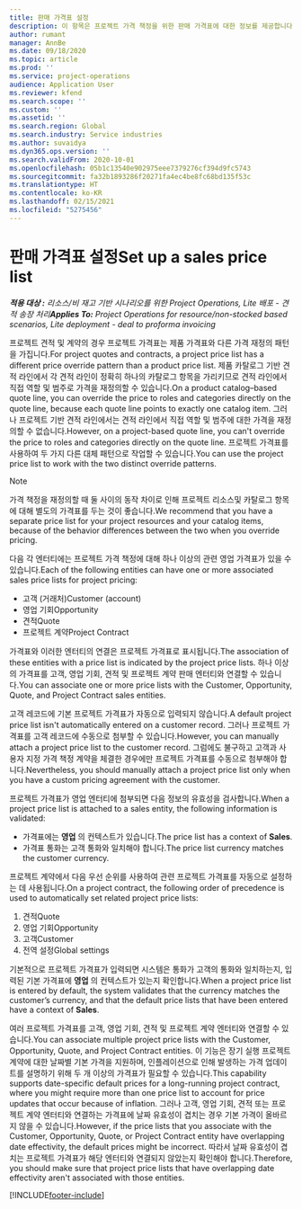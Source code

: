 ```yaml
---
title: 판매 가격표 설정
description: 이 항목은 프로젝트 가격 책정을 위한 판매 가격표에 대한 정보를 제공합니다.
author: rumant
manager: AnnBe
ms.date: 09/18/2020
ms.topic: article
ms.prod: ''
ms.service: project-operations
audience: Application User
ms.reviewer: kfend
ms.search.scope: ''
ms.custom: ''
ms.assetid: ''
ms.search.region: Global
ms.search.industry: Service industries
ms.author: suvaidya
ms.dyn365.ops.version: ''
ms.search.validFrom: 2020-10-01
ms.openlocfilehash: 05b1c13540e902975eee7379276cf394d9fc5743
ms.sourcegitcommit: fa32b1893286f20271fa4ec4be8fc68bd135f53c
ms.translationtype: HT
ms.contentlocale: ko-KR
ms.lasthandoff: 02/15/2021
ms.locfileid: "5275456"
---
```

# <a name="set-up-a-sales-price-list"></a><span data-ttu-id="15e00-103">판매 가격표 설정</span><span class="sxs-lookup"><span data-stu-id="15e00-103">Set up a sales price list</span></span>

<span data-ttu-id="15e00-104">_**적용 대상 :** 리소스/비 재고 기반 시나리오를 위한 Project Operations, Lite 배포 - 견적 송장 처리_</span><span class="sxs-lookup"><span data-stu-id="15e00-104">_**Applies To:** Project Operations for resource/non-stocked based scenarios, Lite deployment - deal to proforma invoicing_</span></span>

<span data-ttu-id="15e00-105">프로젝트 견적 및 계약의 경우 프로젝트 가격표는 제품 가격표와 다른 가격 재정의 패턴을 가집니다.</span><span class="sxs-lookup"><span data-stu-id="15e00-105">For project quotes and contracts, a project price list has a different price override pattern than a product price list.</span></span> <span data-ttu-id="15e00-106">제품 카탈로그 기반 견적 라인에서 각 견적 라인이 정확히 하나의 카탈로그 항목을 가리키므로 견적 라인에서 직접 역할 및 범주로 가격을 재정의할 수 있습니다.</span><span class="sxs-lookup"><span data-stu-id="15e00-106">On a product catalog–based quote line, you can override the price to roles and categories directly on the quote line, because each quote line points to exactly one catalog item.</span></span> <span data-ttu-id="15e00-107">그러나 프로젝트 기반 견적 라인에서는 견적 라인에서 직접 역할 및 범주에 대한 가격을 재정의할 수 없습니다.</span><span class="sxs-lookup"><span data-stu-id="15e00-107">However, on a project-based quote line, you can't override the price to roles and categories directly on the quote line.</span></span> <span data-ttu-id="15e00-108">프로젝트 가격표를 사용하여 두 가지 다른 대체 패턴으로 작업할 수 있습니다.</span><span class="sxs-lookup"><span data-stu-id="15e00-108">You can use the project price list to work with the two distinct override patterns.</span></span>

> [!NOTE]
> <span data-ttu-id="15e00-109">가격 책정을 재정의할 때 둘 사이의 동작 차이로 인해 프로젝트 리소스및 카탈로그 항목에 대해 별도의 가격표를 두는 것이 좋습니다.</span><span class="sxs-lookup"><span data-stu-id="15e00-109">We recommend that you have a separate price list for your project resources and your catalog items, because of the behavior differences between the two when you override pricing.</span></span>

<span data-ttu-id="15e00-110">다음 각 엔터티에는 프로젝트 가격 책정에 대해 하나 이상의 관련 영업 가격표가 있을 수 있습니다.</span><span class="sxs-lookup"><span data-stu-id="15e00-110">Each of the following entities can have one or more associated sales price lists for project pricing:</span></span>

- <span data-ttu-id="15e00-111">고객 (거래처)</span><span class="sxs-lookup"><span data-stu-id="15e00-111">Customer (account)</span></span> 
- <span data-ttu-id="15e00-112">영업 기회</span><span class="sxs-lookup"><span data-stu-id="15e00-112">Opportunity</span></span> 
- <span data-ttu-id="15e00-113">견적</span><span class="sxs-lookup"><span data-stu-id="15e00-113">Quote</span></span> 
- <span data-ttu-id="15e00-114">프로젝트 계약</span><span class="sxs-lookup"><span data-stu-id="15e00-114">Project Contract</span></span>

<span data-ttu-id="15e00-115">가격표와 이러한 엔터티의 연결은 프로젝트 가격표로 표시됩니다.</span><span class="sxs-lookup"><span data-stu-id="15e00-115">The association of these entities with a price list is indicated by the project price lists.</span></span> <span data-ttu-id="15e00-116">하나 이상의 가격표를 고객, 영업 기회, 견적 및 프로젝트 계약 판매 엔터티와 연결할 수 있습니다.</span><span class="sxs-lookup"><span data-stu-id="15e00-116">You can associate one or more price lists with the Customer, Opportunity, Quote, and Project Contract sales entities.</span></span>

<span data-ttu-id="15e00-117">고객 레코드에 기본 프로젝트 가격표가 자동으로 입력되지 않습니다.</span><span class="sxs-lookup"><span data-stu-id="15e00-117">A default project price list isn't automatically entered on a customer record.</span></span> <span data-ttu-id="15e00-118">그러나 프로젝트 가격표를 고객 레코드에 수동으로 첨부할 수 있습니다.</span><span class="sxs-lookup"><span data-stu-id="15e00-118">However, you can manually attach a project price list to the customer record.</span></span> <span data-ttu-id="15e00-119">그럼에도 불구하고 고객과 사용자 지정 가격 책정 계약을 체결한 경우에만 프로젝트 가격표를 수동으로 첨부해야 합니다.</span><span class="sxs-lookup"><span data-stu-id="15e00-119">Nevertheless, you should manually attach a project price list only when you have a custom pricing agreement with the customer.</span></span> 

<span data-ttu-id="15e00-120">프로젝트 가격표가 영업 엔터티에 첨부되면 다음 정보의 유효성을 검사합니다.</span><span class="sxs-lookup"><span data-stu-id="15e00-120">When a project price list is attached to a sales entity, the following information is validated:</span></span>

- <span data-ttu-id="15e00-121">가격표에는 **영업** 의 컨텍스트가 있습니다.</span><span class="sxs-lookup"><span data-stu-id="15e00-121">The price list has a context of **Sales**.</span></span> 
- <span data-ttu-id="15e00-122">가격표 통화는 고객 통화와 일치해야 합니다.</span><span class="sxs-lookup"><span data-stu-id="15e00-122">The price list currency matches the customer currency.</span></span> 

<span data-ttu-id="15e00-123">프로젝트 계약에서 다음 우선 순위를 사용하여 관련 프로젝트 가격표를 자동으로 설정하는 데 사용됩니다.</span><span class="sxs-lookup"><span data-stu-id="15e00-123">On a project contract, the following order of precedence is used to automatically set related project price lists:</span></span>

1. <span data-ttu-id="15e00-124">견적</span><span class="sxs-lookup"><span data-stu-id="15e00-124">Quote</span></span>
2. <span data-ttu-id="15e00-125">영업 기회</span><span class="sxs-lookup"><span data-stu-id="15e00-125">Opportunity</span></span>
3. <span data-ttu-id="15e00-126">고객</span><span class="sxs-lookup"><span data-stu-id="15e00-126">Customer</span></span> 
4. <span data-ttu-id="15e00-127">전역 설정</span><span class="sxs-lookup"><span data-stu-id="15e00-127">Global settings</span></span> 

<span data-ttu-id="15e00-128">기본적으로 프로젝트 가격표가 입력되면 시스템은 통화가 고객의 통화와 일치하는지, 입력된 기본 가격표에 **영업** 의 컨텍스트가 있는지 확인합니다.</span><span class="sxs-lookup"><span data-stu-id="15e00-128">When a project price list is entered by default, the system validates that the currency matches the customer’s currency, and that the default price lists that have been entered have a context of **Sales**.</span></span>

<span data-ttu-id="15e00-129">여러 프로젝트 가격표를 고객, 영업 기회, 견적 및 프로젝트 계약 엔터티와 연결할 수 있습니다.</span><span class="sxs-lookup"><span data-stu-id="15e00-129">You can associate multiple project price lists with the Customer, Opportunity, Quote, and Project Contract entities.</span></span> <span data-ttu-id="15e00-130">이 기능은 장기 실행 프로젝트 계약에 대한 날짜별 기본 가격을 지원하며, 인플레이션으로 인해 발생하는 가격 업데이트를 설명하기 위해 두 개 이상의 가격표가 필요할 수 있습니다.</span><span class="sxs-lookup"><span data-stu-id="15e00-130">This capability supports date-specific default prices for a long-running project contract, where you might require more than one price list to account for price updates that occur because of inflation.</span></span> <span data-ttu-id="15e00-131">그러나 고객, 영업 기회, 견적 또는 프로젝트 계약 엔터티와 연결하는 가격표에 날짜 유효성이 겹치는 경우 기본 가격이 올바르지 않을 수 있습니다.</span><span class="sxs-lookup"><span data-stu-id="15e00-131">However, if the price lists that you associate with the Customer, Opportunity, Quote, or Project Contract entity have overlapping date effectivity, the default prices might be incorrect.</span></span> <span data-ttu-id="15e00-132">따라서 날짜 유효성이 겹치는 프로젝트 가격표가 해당 엔터티와 연결되지 않았는지 확인해야 합니다.</span><span class="sxs-lookup"><span data-stu-id="15e00-132">Therefore, you should make sure that project price lists that have overlapping date effectivity aren't associated with those entities.</span></span>


[!INCLUDE[footer-include](../includes/footer-banner.md)]
